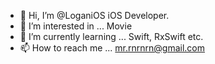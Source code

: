 - 👋 Hi, I’m @LoganiOS iOS Developer.
- 👀 I’m interested in ... Movie
- 🌱 I’m currently learning ... Swift, RxSwift etc.
- 📫 How to reach me ... mr.rnrnrn@gmail.com
